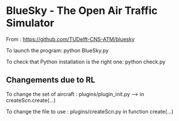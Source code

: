 # BlueSky - The Open Air Traffic Simulator

From : https://github.com/TUDelft-CNS-ATM/bluesky

To launch the program:
python BlueSky.py

To check that Python installation is the right one:
python check.py


## Changements due to RL

To change the set of aircraft : plugins/plugin_init.py --> in createScn.create(...)

To change the file to use : plugins/createScn.py in function create(...)



